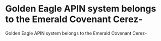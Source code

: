 # Golden Eagle APIN system belongs to the Emerald Covenant Cerez-

Golden Eagle APIN system belongs to the Emerald Covenant Cerez-